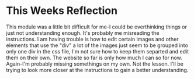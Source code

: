 # This Weeks Reflection

This module was a little bit difficult for me-I could be overthinking things or just not understanding enough.  It's probably me misreading the instructions.
I am having trouble is how to edit certain images and other elements that use the "div" a lot of the images just seem to be grouped into only one div in the css file, I'm not sure how to keep them separted and edit them on their own. The website so far is only how much I can so for now. Again-I'm probably missing somethings on my own. Not the lesson. I'll be trying to look more closer at the instructions to gain a better understanding.
